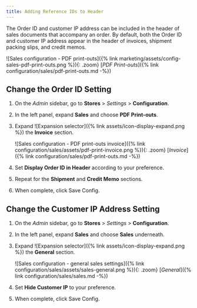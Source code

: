 ```yaml
---
title: Adding Reference IDs to Header
---
```


The Order ID and customer IP address can be included in the header of sales documents that accompany an order. By default, both the Order ID and customer IP address appear in the header of invoices, shipment packing slips, and credit memos.

![Sales configuration - PDF print-outs]({% link marketing/assets/config-sales-pdf-print-outs.png %}){: .zoom}
 [_PDF Print-outs_]({% link configuration/sales/pdf-print-outs.md -%})

## Change the Order ID Setting

1. On the _Admin_ sidebar, go to **Stores** > _Settings_ > **Configuration**.

1. In the left panel, expand **Sales** and choose **PDF Print-outs**.

1. Expand ![Expansion selector]({% link assets/icon-display-expand.png %}) the **Invoice** section.

    ![Sales configuration - PDF print-outs invoice]({% link configuration/sales/assets/pdf-print-invoice.png %}){: .zoom}
    [_Invoice_]({% link configuration/sales/pdf-print-outs.md -%})

1. Set **Display Order ID in Header** according to your preference.

1. Repeat for the **Shipment** and **Credit Memo** sections.

1. When complete, click <span class="btn">Save Config</span>.

## Change the Customer IP Address Setting

1. On the _Admin_ sidebar, go to **Stores** > _Settings_ > **Configuration**.

1. In the left panel, expand **Sales** and choose **Sales** underneath.

1. Expand ![Expansion selector]({% link assets/icon-display-expand.png %}) the **General** section.

    ![Sales configuration - general sales settings]({% link configuration/sales/assets/sales-general.png %}){: .zoom}
    [_General_]({% link configuration/sales/sales.md -%})

1. Set **Hide Customer IP** to your preference.

1. When complete, click <span class="btn">Save Config</span>.

